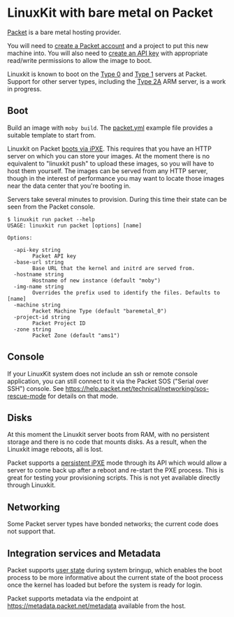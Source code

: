 # LinuxKit with bare metal on Packet

[Packet](http://packet.net) is a bare metal hosting provider.

You will need to [create a Packet account] and a project to
put this new machine into. You will also need to [create an API key]
with appropriate read/write permissions to allow the image to boot.

[create a Packet account]:https://app.packet.net/#/registration/
[create an API key]:https://help.packet.net/quick-start/api-integrations

Linuxkit is known to boot on the [Type 0] 
and [Type 1] servers at Packet.
Support for other server types, including the [Type 2A] ARM server,
is a work in progress.

[Type 0]:https://www.packet.net/bare-metal/servers/type-0/
[Type 1]:https://www.packet.net/bare-metal/servers/type-1/
[Type 2A]:https://www.packet.net/bare-metal/servers/type-2a/

## Boot

Build an image with `moby build`. The [packet.yml](https://github.com/vielmetti/linuxkit/blob/master/examples/packet.yml)
example file provides a suitable template to start from.

Linuxkit on Packet [boots via iPXE]. This requires that you have
an HTTP server on which you can store your images. At the moment
there is no equivalent to "linuxkit push" to upload these images,
so you will have to host them yourself. The images can be served
from any HTTP server, though in the interest of performance you may
want to locate those images near the data center that you're booting in.

[boots via iPXE]:https://help.packet.net/technical/infrastructure/custom-ipxe

Servers take several minutes to provision. During this time their
state can be seen from the Packet console.

```
$ linuxkit run packet --help
USAGE: linuxkit run packet [options] [name]

Options:

  -api-key string
    	Packet API key
  -base-url string
    	Base URL that the kernel and initrd are served from.
  -hostname string
    	Hostname of new instance (default "moby")
  -img-name string
    	Overrides the prefix used to identify the files. Defaults to [name]
  -machine string
    	Packet Machine Type (default "baremetal_0")
  -project-id string
    	Packet Project ID
  -zone string
    	Packet Zone (default "ams1")
 ```
## Console

If your LinuxKit system does not include an ssh or remote console 
application, you can still connect to it via the Packet SOS ("Serial over SSH")
console. See https://help.packet.net/technical/networking/sos-rescue-mode
for details on that mode.

## Disks

At this moment the Linuxkit server boots from RAM, with no persistent
storage and there is no code that mounts disks. As a result,
when the Linuxkit image reboots, all is lost. 

Packet supports a [persistent iPXE] mode through its API
which would allow a server to come back up after a reboot
and re-start the PXE process. This is great for testing your
provisioning scripts. This is not yet available directly
through Linuxkit.

[persistent iPXE]:https://help.packet.net/technical/infrastructure/custom-ipxe

## Networking

Some Packet server types have bonded networks; the current code does
not support that.

## Integration services and Metadata

Packet supports [user state](https://help.packet.net/technical/infrastructure/user-state)
during system bringup, which enables the boot process to be more informative about the
current state of the boot process once the kernel has loaded but before the
system is ready for login.

Packet supports metadata via the endpoint at https://metadata.packet.net/metadata available 
from the host.
